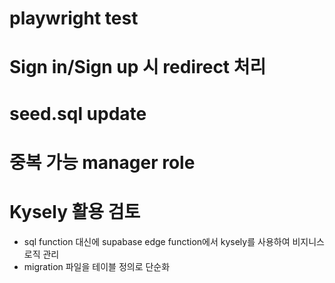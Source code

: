 # playwright test

# Sign in/Sign up 시 redirect 처리

# seed.sql update

# 중복 가능 manager role

# Kysely 활용 검토
* sql function 대신에 supabase edge function에서 kysely를 사용하여 비지니스 로직 관리
* migration 파일을 테이블 정의로 단순화
